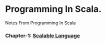 # Programming In Scala.
Notes From Programming In Scala
### Chapter-1: [Scalable Language](https://github.com/shankarshastri/ProgrammingInScala/blob/master/chapter-1/chapter1.md)
